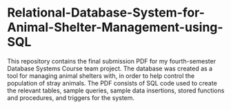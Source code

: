 # Relational-Database-System-for-Animal-Shelter-Management-using-SQL

This repository contains the final submission PDF for my fourth-semester Database Systems Course team project. The database was created as a tool for managing animal shelters with, in order to help control the population of stray animals. The PDF consists of SQL code used to create the relevant tables, sample queries, sample data insertions, stored functions and procedures, and triggers for the system.
